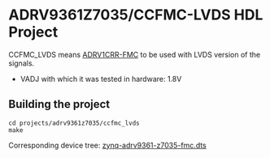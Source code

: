 <!-- no_build_example, no_no_os -->

# ADRV9361Z7035/CCFMC-LVDS HDL Project

CCFMC_LVDS means [ADRV1CRR-FMC](https://www.analog.com/en/resources/evaluation-hardware-and-software/evaluation-boards-kits/adrv1crr-fmc.html)
to be used with LVDS version of the signals.

- VADJ with which it was tested in hardware: 1.8V

## Building the project

```
cd projects/adrv9361z7035/ccfmc_lvds
make
```

Corresponding device tree: [zynq-adrv9361-z7035-fmc.dts](https://github.com/analogdevicesinc/linux/blob/main/arch/arm/boot/dts/xilinx/zynq-adrv9361-z7035-fmc.dts)
